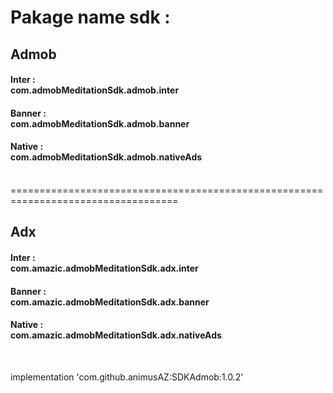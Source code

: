<h1>Pakage name sdk : </h1>

<h2>Admob</h2>
<h4>Inter  : </br> com.admobMeditationSdk.admob.inter</h4>
<h4>Banner :</br>  com.admobMeditationSdk.admob.banner</h4>
<h4>Native :</br>  com.admobMeditationSdk.admob.nativeAds</h4>
</br>
===================================================================================
<h2>Adx</h2>
<h4>Inter  : </br> com.amazic.admobMeditationSdk.adx.inter</h4>
<h4>Banner :</br>  com.amazic.admobMeditationSdk.adx.banner</h4>
<h4>Native :</br>  com.amazic.admobMeditationSdk.adx.nativeAds</h4>
</br>

implementation 'com.github.animusAZ:SDKAdmob:1.0.2'
